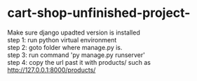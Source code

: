# cart-shop-unfinished-project- <br>
Make sure django upadted version is installed <br>
step 1: run python virtual environment <br>
step 2: goto folder where manage.py is. <br>
step 3: run command 'py manage.py runserver' <br>
step 4: copy the url past it with products/ such as http://127.0.0.1:8000/products/ <br>
